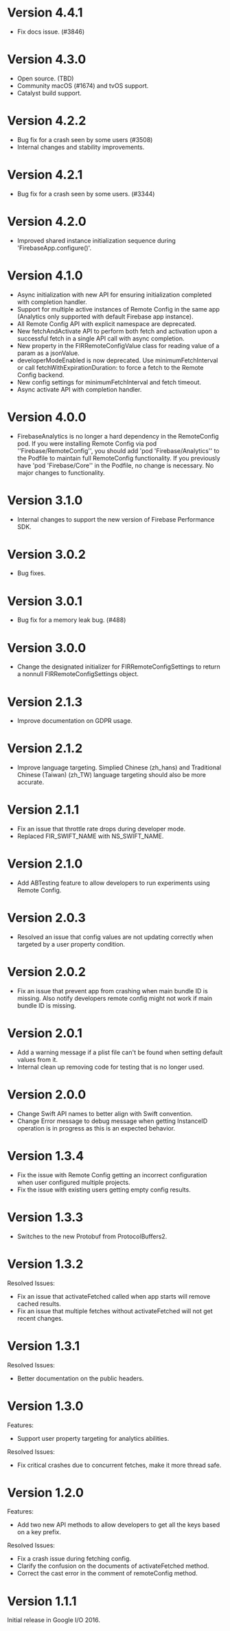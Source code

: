 Version 4.4.1
==================================
- Fix docs issue. (#3846)

Version 4.3.0
==================================
- Open source. (TBD)
- Community macOS (#1674) and tvOS support.
- Catalyst build support.

Version 4.2.2
==================================
- Bug fix for a crash seen by some users (#3508)
- Internal changes and stability improvements.

Version 4.2.1
==================================
- Bug fix for a crash seen by some users. (#3344)

Version 4.2.0
==================================
- Improved shared instance initialization sequence during 'FirebaseApp.configure()'.

Version 4.1.0
==================================
- Async initialization with new API for ensuring initialization completed with completion handler.
- Support for multiple active instances of Remote Config in the same app (Analytics only supported with default Firebase app instance).
 - All Remote Config API with explicit namespace are deprecated.
- New fetchAndActivate API to perform both fetch and activation upon a successful fetch in a single API call with async completion.
- New property in the FIRRemoteConfigValue class for reading value of a param as a jsonValue.
- developerModeEnabled is now deprecated. Use minimumFetchInterval or call fetchWithExpirationDuration: to force a fetch to the Remote Config backend.
- New config settings for minimumFetchInterval and fetch timeout.
- Async activate API with completion handler.

Version 4.0.0
==================================
- FirebaseAnalytics is no longer a hard dependency in the RemoteConfig pod. If you were installing Remote Config via pod ''Firebase/RemoteConfig'', you should add 'pod 'Firebase/Analytics'' to the Podfile to maintain full RemoteConfig functionality. If you previously have 'pod 'Firebase/Core'' in the Podfile, no change is necessary. No major changes to functionality.

Version 3.1.0
==================================
- Internal changes to support the new version of Firebase Performance SDK.

Version 3.0.2
==================================
- Bug fixes.

Version 3.0.1
==================================
- Bug fix for a memory leak bug. (#488)


Version 3.0.0
==================================
- Change the designated initializer for FIRRemoteConfigSettings to return a nonnull FIRRemoteConfigSettings object.

Version 2.1.3
==================================
- Improve documentation on GDPR usage.

Version 2.1.2
==================================
- Improve language targeting. Simplied Chinese (zh_hans) and Traditional Chinese (Taiwan) (zh_TW) language targeting should also be more accurate.

Version 2.1.1
==================================
- Fix an issue that throttle rate drops during developer mode.
- Replaced FIR_SWIFT_NAME with NS_SWIFT_NAME.

Version 2.1.0
==================================
- Add ABTesting feature to allow developers to run experiments using Remote Config.

Version 2.0.3
==================================
- Resolved an issue that config values are not updating correctly when targeted by a user property condition.

Version 2.0.2
==================================
- Fix an issue that prevent app from crashing when main bundle ID is missing. Also notify developers remote config might not work if main bundle ID is missing.

Version 2.0.1
==================================
- Add a warning message if a plist file can't be found when setting default values from it.
- Internal clean up removing code for testing that is no longer used.

Version 2.0.0
==================================
- Change Swift API names to better align with Swift convention.
- Change Error message to debug message when getting InstanceID operation is in progress as this is an expected behavior.

Version 1.3.4
==================================
- Fix the issue with Remote Config getting an incorrect configuration when user configured multiple projects.
- Fix the issue with existing users getting empty config results.

Version 1.3.3
==================================
- Switches to the new Protobuf from ProtocolBuffers2.

Version 1.3.2
==================================
Resolved Issues:
- Fix an issue that activateFetched called when app starts will remove cached results.
- Fix an issue that multiple fetches without activateFetched will not get recent changes.

Version 1.3.1
==================================
Resolved Issues:
- Better documentation on the public headers.

Version 1.3.0
==================================
Features:
-  Support user property targeting for analytics abilities.

Resolved Issues:
- Fix critical crashes due to concurrent fetches, make it more thread safe.

Version 1.2.0
==================================
Features:
- Add two new API methods to allow developers to get all the keys based on a key prefix.

Resolved Issues:
- Fix a crash issue during fetching config.
- Clarify the confusion on the documents of activateFetched method.
- Correct the cast error in the comment of remoteConfig method.

Version 1.1.1
==================================
Initial release in Google I/O 2016.
